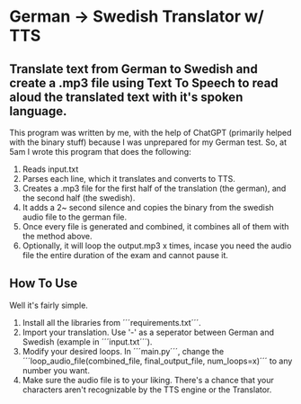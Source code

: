 # German -> Swedish Translator w/ TTS
## Translate text from German to Swedish and create a .mp3 file using Text To Speech to read aloud the translated text with it's spoken language.

This program was written by me, with the help of ChatGPT (primarily helped with the binary stuff) because I was unprepared for my German test. So, at 5am I wrote this program that does the following:

1. Reads input.txt
2. Parses each line, which it translates and converts to TTS.
3. Creates a .mp3 file for the first half of the translation (the german), and the second half (the swedish).
4. It adds a 2~ second silence and copies the binary from the swedish audio file to the german file.
5. Once every file is generated and combined, it combines all of them with the method above.
6. Optionally, it will loop the output.mp3 x times, incase you need the audio file the entire duration of the exam and cannot pause it.

## How To Use
Well it's fairly simple. 

1. Install all the libraries from ´´´requirements.txt´´´.
2. Import your translation. Use '-' as a seperator between German and Swedish (example in ´´´input.txt´´´).
3. Modify your desired loops. In ´´´main.py´´´, change the ´´´loop_audio_file(combined_file, final_output_file, num_loops=x)´´´ to any number you want.
4. Make sure the audio file is to your liking. There's a chance that your characters aren't recognizable by the TTS engine or the Translator.